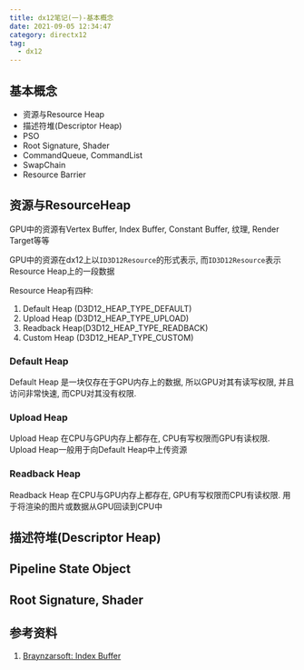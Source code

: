 ```yaml
---
title: dx12笔记(一)-基本概念
date: 2021-09-05 12:34:47
category: directx12
tag:
  - dx12
---
```


## 基本概念

* 资源与Resource Heap
* 描述符堆(Descriptor Heap)
* PSO
* Root Signature, Shader
* CommandQueue, CommandList
* SwapChain
* Resource Barrier

## 资源与ResourceHeap
GPU中的资源有Vertex Buffer, Index Buffer, Constant Buffer, 纹理, Render Target等等

GPU中的资源在dx12上以`ID3D12Resource`的形式表示, 而`ID3D12Resource`表示Resource Heap上的一段数据

Resource Heap有四种: 
1. Default Heap (D3D12_HEAP_TYPE_DEFAULT)
2. Upload Heap (D3D12_HEAP_TYPE_UPLOAD)
3. Readback Heap(D3D12_HEAP_TYPE_READBACK)
4. Custom Heap (D3D12_HEAP_TYPE_CUSTOM)

### Default Heap
Default Heap 是一块仅存在于GPU内存上的数据, 所以GPU对其有读写权限, 并且访问非常快速, 而CPU对其没有权限.

### Upload Heap
Upload Heap 在CPU与GPU内存上都存在, CPU有写权限而GPU有读权限. 
Upload Heap一般用于向Default Heap中上传资源

### Readback Heap
Readback Heap 在CPU与GPU内存上都存在, GPU有写权限而CPU有读权限.
用于将渲染的图片或数据从GPU回读到CPU中

## 描述符堆(Descriptor Heap)


## Pipeline State Object

## Root Signature, Shader

## 

## 参考资料

1. [Braynzarsoft: Index Buffer](https://www.braynzarsoft.net/viewtutorial/q16390-directx-12-index-buffers)